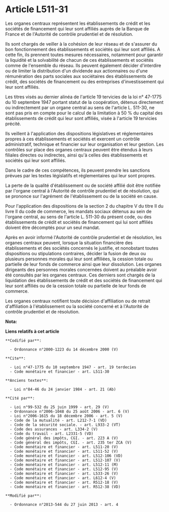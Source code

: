 # Article L511-31

Les organes centraux représentent les établissements de crédit et les sociétés de financement qui leur sont affiliés auprès
de la Banque de France et de l'Autorité de contrôle prudentiel et de résolution. 

Ils sont chargés de veiller à la cohésion de leur réseau et de s'assurer du bon fonctionnement des établissements et sociétés
qui leur sont affiliés. A cette fin, ils prennent toutes mesures nécessaires, notamment pour garantir la liquidité et la
solvabilité de chacun de ces établissements et sociétés comme de l'ensemble du réseau. Ils peuvent également décider
d'interdire ou de limiter la distribution d'un dividende aux actionnaires ou d'une rémunération des parts sociales aux
sociétaires des établissements de crédit, des sociétés de financement ou des entreprises d'investissement qui leur sont
affiliés. 

Les titres visés au dernier alinéa de l'article 19 tervicies de la loi n° 47-1775 du 10 septembre 1947 portant statut de la
coopération, détenus directement ou indirectement par un organe central au sens de l'article L. 511-30, ne sont pas pris en
compte pour le calcul de la limitation à 50 % du capital des établissements de crédit qui leur sont affiliés, visée à
l'article 19 tervicies précité. 

Ils veillent à l'application des dispositions législatives et réglementaires propres à ces établissements et sociétés et
exercent un contrôle administratif, technique et financier sur leur organisation et leur gestion. Les contrôles sur place des
organes centraux peuvent être étendus à leurs filiales directes ou indirectes, ainsi qu'à celles des établissements et
sociétés qui leur sont affiliés. 

Dans le cadre de ces compétences, ils peuvent prendre les sanctions prévues par les textes législatifs et réglementaires qui
leur sont propres. 

La perte de la qualité d'établissement ou de société affilié doit être notifiée par l'organe central à l'Autorité de contrôle
prudentiel et de résolution, qui se prononce sur l'agrément de l'établissement ou de la société en cause. 

Pour l'application des dispositions de la section 2 du chapitre V du titre II du livre II du code de commerce, les mandats
sociaux détenus au sein de l'organe central, au sens de l'article L. 511-30 du présent code, ou des établissements de crédit
et sociétés de financement qui lui sont affiliés doivent être décomptés pour un seul mandat. 

Après en avoir informé l'Autorité de contrôle prudentiel et de résolution, les organes centraux peuvent, lorsque la situation
financière des établissements et des sociétés concernés le justifie, et nonobstant toutes dispositions ou stipulations
contraires, décider la fusion de deux ou plusieurs personnes morales qui leur sont affiliées, la cession totale ou partielle
de leur fonds de commerce ainsi que leur dissolution. Les organes dirigeants des personnes morales concernées doivent au
préalable avoir été consultés par les organes centraux. Ces derniers sont chargés de la liquidation des établissements de
crédit et des sociétés de financement qui leur sont affiliés ou de la cession totale ou partielle de leur fonds de commerce. 

Les organes centraux notifient toute décision d'affiliation ou de retrait d'affiliation à l'établissement ou la société
concerné et à l'Autorité de contrôle prudentiel et de résolution.

**Nota:**



**Liens relatifs à cet article**

	**Codifié par**:

	  - Ordonnance n°2000-1223 du 14 décembre 2000 (V)

	**Cite**:

	  - Loi n°47-1775 du 10 septembre 1947 - art. 19 terdecies
	  - Code monétaire et financier - art. L511-30

	**Anciens textes**:

	  - Loi n°84-46 du 24 janvier 1984 - art. 21 (Ab)

	**Cité par**:

	  - Loi n°99-532 du 25 juin 1999 - art. 29 (V)
	  - Ordonnance n°2006-1048 du 25 août 2006 - art. 6 (V)
	  - Loi n°2006-1615 du 18 décembre 2006 - art. 5 (V)
	  - Code de la mutualité - art. L212-7-1 (VD)
	  - Code de la sécurité sociale. - art. L933-2 (VT)
	  - Code des assurances - art. L334-2 (V)
	  - Code du travail - art. L2331-5 (VD)
	  - Code général des impôts, CGI. - art. 223 A (V)
	  - Code général des impôts, CGI. - art. 235 ter ZCA (V)
	  - Code monétaire et financier - art. L511-20 (V)
	  - Code monétaire et financier - art. L511-52 (V)
	  - Code monétaire et financier - art. L512-106 (VD)
	  - Code monétaire et financier - art. L512-107 (V)
	  - Code monétaire et financier - art. L512-11 (M)
	  - Code monétaire et financier - art. L512-95 (V)
	  - Code monétaire et financier - art. L533-26 (V)
	  - Code monétaire et financier - art. L612-4 (V)
	  - Code monétaire et financier - art. R512-18 (V)
	  - Code monétaire et financier - art. R512-38 (VD)

	**Modifié par**:

	  - Ordonnance n°2013-544 du 27 juin 2013 - art. 4
